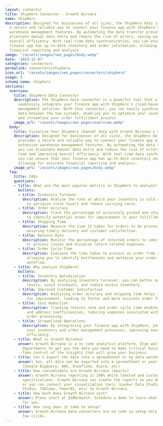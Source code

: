 ```yaml
---
layout: connector
title: ShipHero Connector - Growth Nirvana
name: ShipHero
description: Designed for businesses of all sizes, the ShipHero data connector provides
  a secure and reliable way to connect your finance app with ShipHero's extensive
  warehouse management features. By automating the data transfer process, you can
  eliminate manual data entry and reduce the risk of errors, saving you time and improving
  overall efficiency. With real-time data synchronization, you can ensure that your
  finance app has up-to-date inventory and order information, allowing for accurate
  financial reporting and analysis.
image: "/assets/images/seo_pages/body.webp"
date: '2023-12-07'
categories: connectors
permalink: connectors/shiphero
icon_url: "/assets/images/seo_pages/connectors/shiphero"
usage: 0
schema_name: shiphero
sections:
  overview:
    title: ShipHero Data Connector
    description: The ShipHero data connector is a powerful tool that allows you to
      seamlessly integrate your finance app with ShipHero's cloud-based warehouse
      management solution. With this connector, you can easily synchronize and transfer
      data between the two systems, enabling you to optimize your inventory management
      and streamline your order fulfillment process.
    image_url: "/assets/images/seo_pages/overview.webp"
  body:
    title: Visualize Your ShipHero channel data with Growth Nirvana's ShipHero Connector
    description: Designed for businesses of all sizes, the ShipHero data connector
      provides a secure and reliable way to connect your finance app with ShipHero's
      extensive warehouse management features. By automating the data transfer process,
      you can eliminate manual data entry and reduce the risk of errors, saving you
      time and improving overall efficiency. With real-time data synchronization,
      you can ensure that your finance app has up-to-date inventory and order information,
      allowing for accurate financial reporting and analysis.
    image_url: "/assets/images/seo_pages/body.webp"
  faq:
    title: FAQs
    questions:
    - title: What are the most popular metrics in ShipHero to analyze?
      bullets:
      - title: Inventory Turnover
        description: Analyze the rate at which your inventory is sold and replaced
          to optimize stock levels and reduce carrying costs.
      - title: Order Accuracy
        description: Track the percentage of accurately picked and shipped orders
          to identify potential areas for improvement in your fulfillment process.
      - title: Shipping Time
        description: Measure the time it takes for orders to be processed and shipped,
          ensuring timely delivery and customer satisfaction.
      - title: Returns Rate
        description: Monitor the percentage of returned orders to identify product
          or process issues and minimize return-related expenses.
      - title: Order Cycle Time
        description: Evaluate the time taken to process an order from start to finish,
          allowing you to identify bottlenecks and optimize your order fulfillment
          workflow.
    - title: Why analyze ShipHero?
      bullets:
      - title: Inventory Optimization
        description: By analyzing inventory turnover, you can better manage stock
          levels, avoid stockouts, and reduce excess inventory.
      - title: Improved Customer Satisfaction
        description: Analyzing order accuracy and shipping time helps identify areas
          for improvement, leading to faster and more accurate order fulfillment.
      - title: Cost Reduction
        description: Tracking returns rate and order cycle time enables you to identify
          and address inefficiencies, reducing expenses associated with returns and
          order processing.
      - title: Streamlined Operations
        description: By integrating your finance app with ShipHero, you can streamline
          your inventory and order management processes, improving overall operational
          efficiency.
    - title: What is Growth Nirvana?
      answer: Growth Nirvana is a no code analytics platform. Stop waiting for other
        departments to get you the data you need to make critical business decisions.
        Take control of the insights that will grow your business.
    - title: Can I export the data into a spreadsheet or my data warehouse?
      answer: Yes, all data can be exported into a spreadsheet or your data warehouse
        (Google BigQuery, AWS, Snowflake, Azure, etc)
    - title: How customizable are Growth Nirvana reports?
      answer: Growth Nirvana reporting is 100% white labeled and customized to your
        specifications. Growth Nirvana can create the reports so you don’t have to
        or you can connect your visualization tools (Looker Data Studio/Google Data
        Studio, Tableau, PowerBI, etc) to Growth Nirvana.
    - title: How much does Growth Nirvana cost?
      answer: Plans start at $200/month. Schedule a demo to learn what plan is best
        for you.
    - title: How long does it take to setup?
      answer: Growth Nirvana data connectors are no code so setup only requires a
        few clicks.
---
```

